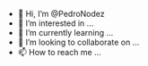 - 👋 Hi, I’m @PedroNodez
- 👀 I’m interested in ...
- 🌱 I’m currently learning ...
- 💞️ I’m looking to collaborate on ...
- 📫 How to reach me ...

<!---
PedroNodez/PedroNodez is a ✨ special ✨ repository because its `README.md` (this file) appears on your GitHub profile.
You can click the Preview link to take a look at your changes.
--->
